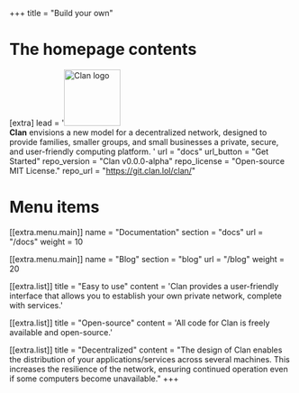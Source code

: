 +++
title = "Build your own"

# The homepage contents
[extra]
lead = '<img src="/logo/clan-dark.png" class="clogo" width="100px" height="100px" alt="Clan logo"></img> <br><b>Clan</b> envisions a new model for a decentralized network, designed to provide families, smaller groups, and small businesses a private, secure, and user-friendly computing platform. '
url = "docs"
url_button = "Get Started"
repo_version = "Clan v0.0.0-alpha"
repo_license = "Open-source MIT License."
repo_url = "https://git.clan.lol/clan/"

# Menu items




[[extra.menu.main]]
name = "Documentation"
section = "docs"
url = "/docs"
weight = 10

[[extra.menu.main]]
name = "Blog"
section = "blog"
url = "/blog"
weight = 20

[[extra.list]]
title = "Easy to use"
content = 'Clan provides a user-friendly interface that allows you to establish your own private network, complete with services.'

[[extra.list]]
title = "Open-source"
content = 'All code for Clan is freely available and open-source.'

[[extra.list]]
title = "Decentralized"
content = "The design of Clan enables the distribution of your applications/services across several machines. This increases the resilience of the network, ensuring continued operation even if some computers become unavailable."
+++
